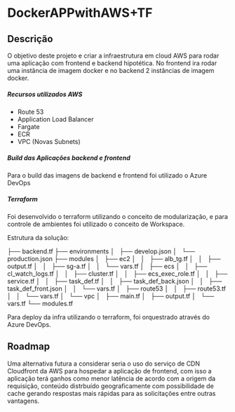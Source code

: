 # DockerAPPwithAWS+TF

## Descrição

O objetivo deste projeto e criar a infraestrutura em cloud AWS para rodar uma aplicação com frontend e backend hipotética. No frontend ira rodar uma instância de imagem docker e no backend 2 instâncias de imagem docker.

##### Recursos utilizados AWS

- Route 53
- Application Load Balancer
- Fargate
- ECR
- VPC (Novas Subnets)

##### Build das Aplicações backend e frontend

Para o build das imagens de backend e frontend foi utilizado o Azure DevOps

##### Terraform

Foi desenvolvido o terraform utilizando o conceito de modularização, e para controle de ambientes foi utilizado o conceito de Workspace.

Estrutura da solução:

├── backend.tf
├── environments
│   ├── develop.json
│   └── production.json
├── modules
│   ├── ec2
│   │   ├── alb_tg.tf
│   │   ├── output.tf
│   │   ├── sg-a.tf
│   │   └── vars.tf
│   ├── ecs
│   │   ├── cl_watch_logs.tf
│   │   ├── cluster.tf
│   │   ├── ecs_exec_role.tf
│   │   ├── service.tf
│   │   ├── task_def.tf
│   │   ├── task_def_back.json
│   │   ├── task_def_front.json
│   │   └── vars.tf
│   ├── route53
│   │   ├── route53.tf
│   │   └── vars.tf
│   └── vpc
│       ├── main.tf
│       ├── output.tf
│       └── vars.tf
└── modules.tf

Para deploy da infra utilizando o terraform, foi orquestrado através do Azure DevOps.

## Roadmap

Uma alternativa futura a considerar seria o uso do serviço de CDN Cloudfront da AWS para hospedar a aplicação de frontend, com isso a aplicação terá ganhos como menor latência de acordo com a origem da requisição, conteúdo distrbuído geograficamente com possibilidade de cache gerando respostas mais rápidas para as solicitações entre outras vantagens.

